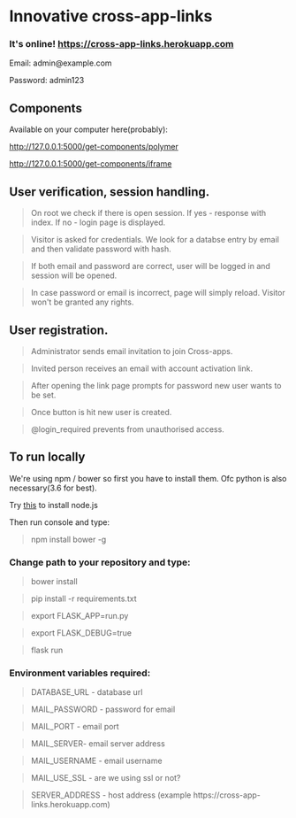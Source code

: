 
<h1>Innovative cross-app-links</h1>
<h3>It's online! <a href="https://cross-app-links.herokuapp.com">https://cross-app-links.herokuapp.com</a></h3>
<p>Email: admin@example.com</p>
<p>Password: admin123</p>
<h2>Components</h2>
<p>Available on your computer here(probably):</p>
<p>
<a href="http://127.0.0.1:5000/get-components/polymer">http://127.0.0.1:5000/get-components/polymer</a>
</p>
<p>
<a href="http://127.0.0.1:5000/get-components/iframe">http://127.0.0.1:5000/get-components/iframe</a>
</p>
<h2>User verification, session handling.</h2>
<p>
<blockquote>On root we check if there is open session. If yes - response with index. If no - login page is displayed.</blockquote>
<blockquote>Visitor is asked for credentials. We look for a databse entry by email and then validate password with hash. </blockquote>
<blockquote>If both email and password are correct, user will be logged in and session will be opened.</blockquote>
<blockquote>In case password or email is incorrect, page will simply reload. Visitor won't be granted any rights.</blockquote>
</p>
<h2>User registration.</h2>
<p>
<blockquote>Administrator sends email invitation to join Cross-apps.</blockquote>
<blockquote>Invited person receives an email with account activation link.</blockquote>
<blockquote>After opening the link page prompts for password new user wants to be set.</blockquote>
<blockquote>Once button is hit new user is created.</blockquote>
<blockquote>@login_required prevents from unauthorised access.</blockquote>
</p>
<h2>To run locally</h2>
<p>We're using npm / bower so first you have to install them. Ofc python is also necessary(3.6 for best).</p>
<p>Try <a href="https://nodejs.org/en/">this</a> to install node.js</p>
<p>Then run console and type:</p>
<blockquote>npm install bower -g</blockquote>
<h3>Change path to your repository and type:</h3>
<blockquote>bower install</blockquote>
<blockquote>pip install -r requirements.txt</blockquote>
<blockquote>export FLASK_APP=run.py</blockquote>
<blockquote>export FLASK_DEBUG=true</blockquote>
<blockquote>flask run</blockquote>


<h3>Environment variables required:</h3>
<blockquote>DATABASE_URL - database url</blockquote>
<blockquote>MAIL_PASSWORD - password for email</blockquote>
<blockquote>MAIL_PORT - email port</blockquote>
<blockquote>MAIL_SERVER- email server address</blockquote>
<blockquote>MAIL_USERNAME - email username</blockquote>
<blockquote>MAIL_USE_SSL - are we using ssl or not?</blockquote>
<blockquote>SERVER_ADDRESS - host address (example https://cross-app-links.herokuapp.com)</blockquote>


